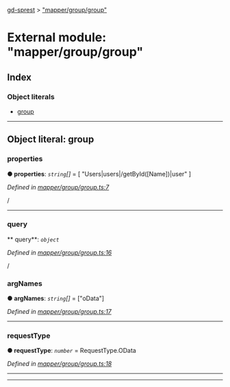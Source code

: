 [gd-sprest](../README.md) > ["mapper/group/group"](../modules/_mapper_group_group_.md)



# External module: "mapper/group/group"

## Index

### Object literals

* [group](_mapper_group_group_.md#group)



---
<a id="group"></a>

## Object literal: group


<a id="group.properties"></a>

###  properties

**●  properties**:  *`string`[]*  =  [
        "Users|users|/getById([Name])|user"
    ]

*Defined in [mapper/group/group.ts:7](https://github.com/gunjandatta/sprest/blob/3de79f1/src/mapper/group/group.ts#L7)*



/




___
<a id="group.query"></a>

###  query

** query**:  *`object`* 

*Defined in [mapper/group/group.ts:16](https://github.com/gunjandatta/sprest/blob/3de79f1/src/mapper/group/group.ts#L16)*



/



<a id="group.query.argnames"></a>

###  argNames

**●  argNames**:  *`string`[]*  =  ["oData"]

*Defined in [mapper/group/group.ts:17](https://github.com/gunjandatta/sprest/blob/3de79f1/src/mapper/group/group.ts#L17)*





___
<a id="group.query.requesttype"></a>

###  requestType

**●  requestType**:  *`number`*  =  RequestType.OData

*Defined in [mapper/group/group.ts:18](https://github.com/gunjandatta/sprest/blob/3de79f1/src/mapper/group/group.ts#L18)*





___

___


